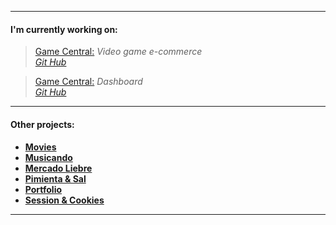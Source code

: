 
---

<h4>I'm currently working on:</h4>  

>[Game Central:](https://g6-game-central.herokuapp.com/)
*Video game e-commerce*   
>_[Git Hub](https://github.com/matiasncocco/grupo_6_GameCentral)_  

>[Game Central:](https://game-central-dashboard.herokuapp.com/) *Dashboard*  
>_[Git Hub](https://github.com/santiagoGuastavino/game-central-dashboard)_

---

<h4>Other projects:<h4>

- [Movies](https://github.com/santiagoGuastavino/movies)
- [Musicando](https://github.com/santiagoGuastavino/musicando)
- [Mercado Liebre](https://github.com/santiagoGuastavino/mercadoLiebre)
- [Pimienta & Sal](https://github.com/santiagoGuastavino/pimienta-y-sal)
- [Portfolio](https://github.com/santiagoGuastavino/portfolio)
- [Session & Cookies](https://github.com/santiagoGuastavino/login-practice)

---